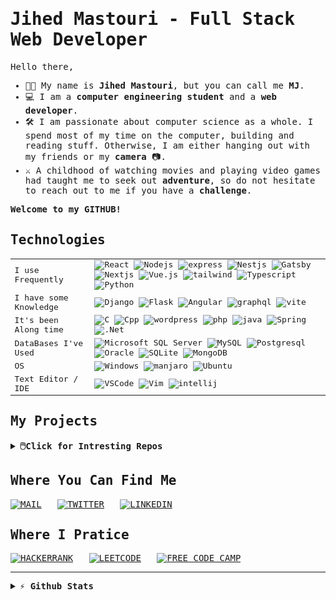 <samp>
  
# Jihed Mastouri - Full Stack Web Developer

<!--img width="50%" align="right" src="me.jpg" alt="Me"-->


Hello there,
- 👋🏽 My name is **Jihed Mastouri**, but you can call me **MJ**. 
- 💻 I am a **computer engineering student** and a **web developer**. 
- 🛠️ I am passionate about computer science as a whole. I spend most of my time on the computer, building and reading stuff. Otherwise, I am either hanging out with my friends or my **camera** 📷. 
- ⚔️ A childhood of watching movies and playing video games had taught me to seek out **adventure**, so do not hesitate to reach out to me if you have a **challenge**. 

**Welcome to my GITHUB!**


## Technologies

<table width="100%">
  <tr>
      <td> I use Frequently  </td> 
      <td>
        <img src="https://img.shields.io/badge/-React-20232A?style=flat-square&logo=react&logoColor=61DAFB" alt="React">
        <img src="https://img.shields.io/badge/-Nodejs-43853d?style=flat-square&logo=Node.js&logoColor=white" alt="Nodejs">
        <img src="https://img.shields.io/badge/-Expressjs-000?style=flat-square&logo=express&logoColor=white" alt="express">
        <img src="https://img.shields.io/badge/-NestJs-ea2845?style=flat-square&logo=nestjs&logoColor=white" alt="Nestjs"> 
        <img src="https://img.shields.io/badge/-Gatsby-639?style=flat-square&logo=Gatsby&logoColor=white" alt="Gatsby">
        <img src="https://img.shields.io/badge/-Next-000?style=flat-square&logo=Next.js&logoColor=white" alt="Nextjs"> 
        <img src="https://img.shields.io/badge/-Vue.js-35495E?style=flat-square&logo=vue.js&logoColor=4FC08D" alt="Vue.js">
        <img src="https://img.shields.io/badge/-Tailwind%20CSS-44a9c2?style=flat-square&logo=TailwindCSS&logoColor=white" alt="tailwind">
        <img src="https://img.shields.io/badge/-TypeScript-007ACC?style=flat-square&logo=typescript&logoColor=white" alt="Typescript">
        <img src="https://img.shields.io/badge/-Python-3776AB?style=flat-square&logo=python&logoColor=white" alt="Python">
      </td>
    </tr>
    <tr>
      <td>I have some Knowledge </td>
      <td>
        <img src="https://img.shields.io/badge/-Django-0C4B33?style=flat-square&logo=Django&logoColor=white" alt="Django">
        <img src="https://img.shields.io/badge/-Flask-000?style=flat-square&logo=Flask&logoColor=white" alt="Flask">
        <img src="https://img.shields.io/badge/-Angular-DD0031?style=flat-square&logo=Angular&logoColor=white" alt="Angular">
        <img src="https://img.shields.io/badge/-GraphQl-E10098?style=flat-square&logo=graphQL&logoColor=white" alt="graphql">
        <img src="https://img.shields.io/badge/-Vite-5468ff?style=flat-square&logo=vite&logoColor=white" alt="vite"> 
      </td>
    </tr> 
      <td>It's been Along time</td>
      <td>
        <img src="https://img.shields.io/badge/-C%20language-00599C?style=flat-square&logo=c&logoColor=white" alt="C">
        <img src="https://img.shields.io/badge/-C%2b%2b-00599C?style=flat-square&logo=c%2b%2b&logoColor=white" alt="Cpp">
        <img src="https://img.shields.io/badge/-wordpress-21759B?style=flat-square&logo=wordpress&logoColor=white" alt="wordpress">
        <img src="https://img.shields.io/badge/-PHP-777BB4?style=flat-square&logo=php&logoColor=white" alt="php">
        <img src="https://img.shields.io/badge/-Java-477C9C?style=flat-square&logo=java&logoColor=white" alt="java">
        <img src="https://img.shields.io/badge/-Spring-6DB33F?style=flat-square&logo=Spring&logoColor=white" alt="Spring">
        <img src="https://img.shields.io/badge/-.Net-0D5F9A?style=flat-square&logo=.Net&logoColor=white" alt=".Net">
      </td>
    </tr> 
      <td>DataBases I've Used </td>
      <td>
        <img src="https://img.shields.io/badge/-MS%20SQL%20Server-465780?style=flat-square&logo=MicrosoftSQLServer&logoColor=white" alt="Microsoft SQL Server">
        <img src="https://img.shields.io/badge/-MySQL-00000F?style=flat-square&logo=MySQL&logoColor=white" alt="MySQL">
        <img src="https://img.shields.io/badge/-Postgresql-316192?style=flat-square&logo=Postgresql&logoColor=white" alt="Postgresql">
        <img src="https://img.shields.io/badge/-Oracle-F7131C?style=flat-square&logo=Oracle&logoColor=white" alt="Oracle">
        <img src="https://img.shields.io/badge/-SQLite-0F7EC8?style=flat-square&logo=SQLite&logoColor=white" alt="SQLite">
        <img src="https://img.shields.io/badge/-MongoDB-13aa52?style=flat-square&logo=mongodb&logoColor=white" alt="MongoDB">
      </td>
    </tr>
    <tr>
      <td> OS </td>
      <td> 
        <img src="https://img.shields.io/badge/-Windows-0078D6?style=flat-square&logo=Windows&logoColor=white" alt="Windows">
        <img src="https://img.shields.io/badge/-manjaro-33B959?style=flat-square&logo=manjaro&logoColor=white" alt="manjaro">
        <img src="https://img.shields.io/badge/-Ubuntu-E95420?style=flat-square&logo=Ubuntu&logoColor=white" alt="Ubuntu">
      </td>
    </tr>
    <tr>
      <td>Text Editor / IDE </td>
      <td>
        <img src="https://img.shields.io/badge/-VSCode-0078D4?style=flat-square&logo=VisualStudioCode&logoColor=white" alt="VSCode">
        <img src="https://img.shields.io/badge/-Vim-019331?style=flat-square&logo=Vim&logoColor=white" alt="Vim">
        <img src="https://img.shields.io/badge/-IntelliJ-000?style=flat-square&logo=IntelliJIDEA&logoColor=white" alt="intellij"> 
      </td>
</table>

## My Projects

<details>
<summary><b>🖱️Click for Intresting Repos</b></summary>

### Mixed

| Repos | Description |
:---- | ----:
| [Free Code Camp]() | FreeCodeCamp Certifications' Projects: Web Design, JS, React, Node/Express |
| [Algorithms and Data Structures]() | Problems I practiced in CodeForces, Leetcode and more... (Cpp / Js / python) |

### Web

| Repos | Description |
:---- | ----:
| [Netflix Clone]() | video streaming platform using React and Nestjs |
| [E-Commerce]() | E-commerce website using Nextjs |
| [CMS]() | CMS using Gatsby |
| [Instant Messaging]() | Instant messaging platform using React, socketio and expressjs |
| [Todo List]() | Team based TodoList solution using React and expressjs|
| [Bill Generator]() | Bill Generator using vue3 |
| [Text editor]() | Text editor react |
| [Game Station]() | Some web based games using Vue2 |
| [Job Hunter]() | Job hunting platform using Django |
| [Expenses Tracker]() | Expenses Tracker using Flask|

### Automation
| Repos | Description |
:---- | ----:
| [Taking Notes through Terminal]() | shell, python, firebase |
| [google from terminal]() | shell, python |
| [scraper]() | python |

</details>

## Where You Can Find Me

[![MAIL](https://img.shields.io/badge/Gmail-D14836?style=for-the-badge&logo=gmail&logoColor=white)](mailto:jihedmastouri.inbox@gmail.com)&nbsp;&nbsp;
[![TWITTER](https://img.shields.io/badge/Twitter-1DA1F2?style=for-the-badge&logo=twitter&logoColor=white)](https://twitter.com/jihed_mastouri)&nbsp;&nbsp;
[![LINKEDIN](https://img.shields.io/badge/linkedin-%230077B5.svg?&style=for-the-badge&logo=linkedin&logoColor=white)](https://www.linkedin.com/in/jihedmastouri/)
  
## Where I Pratice
  
  [![HACKERRANK](https://img.shields.io/badge/-Hackerrank-2EC866?style=for-the-badge&logo=HackerRank&logoColor=white)](https://www.hackerrank.com/jihedmastouri)&nbsp;&nbsp;
  [![LEETCODE](https://img.shields.io/badge/-LeetCode-FFA116?style=for-the-badge&logo=LeetCode&logoColor=black)](#)&nbsp;&nbsp;
  [![FREE CODE CAMP](https://img.shields.io/badge/free%20code%20camp-27273D?style=for-the-badge&logo=freecodecamp&logoColor=white)](https://www.freecodecamp.org/jihedmastouri)

---

<details>	
  <summary><b>⚡ Github Stats</b></summary>
<p align="center">
<img align="center" width="500px" src="https://github-readme-stats.vercel.app/api?username=jihedmastouri&show_icons=true&locale=en&hide_border=true&bg_color=1D1E1F&title_color=fff&text_color=fff&icon_color=fff&count_private=true&include_all_commits=true" alt="Most used languages"/>

<img align="center" width="500px" src="https://github-readme-stats.vercel.app/api/top-langs?username=jihedmastouri&show_icons=true&layout=compact&langs_count=7&hide_border=true&hide=python,html,css&text_color=fff&icon_color=fff&include_all_commits=true&bg_color=1D1E1F&title_color=fff" alt="Public stats" />
<p align="center">
</details>
</samp>